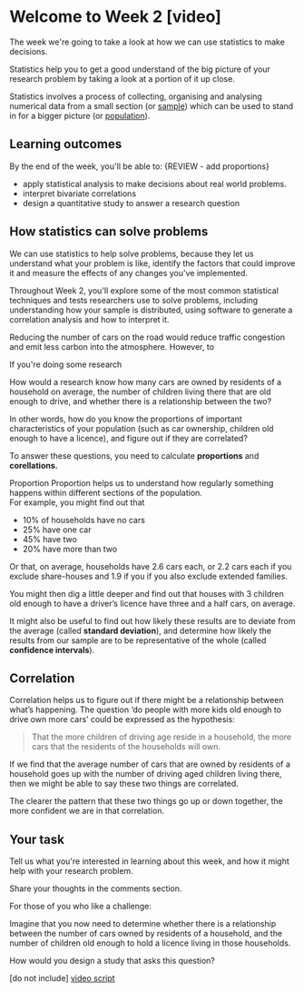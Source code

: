 # Welcome to Week 2 [video]

The week we're going to take a look at how we can use statistics to make decisions.

Statistics help you to get a good understand of the big picture of your research problem by taking a look at a portion of it up close.

Statistics involves a process of collecting, organising and analysing numerical data from a small section (or [sample](glossary)) which can be used to stand in for a bigger picture (or [population](glossary)).  


## Learning outcomes

By the end of the week, you'll be able to: {REVIEW - add proportions}

* apply statistical analysis to make decisions about real world problems.
* interpret bivariate correlations
* design a quantitative study to answer a research question


## How statistics can solve problems

We can use statistics to help solve problems, because they let us understand what your problem is like, identify the factors that could improve it and measure the effects of any changes you've implemented.

Throughout Week 2, you'll explore some of the most common statistical techniques and tests researchers use to solve problems, including understanding how your sample is distributed, using software to generate a correlation analysis and how to interpret it. 



Reducing the number of cars on the road would reduce traffic congestion and emit less carbon into the atmosphere.  However, to 



If you're doing some research 

How would a research know  how many cars are owned by residents of a household on average, the number of children living there that are old enough to drive, and whether there is a relationship between the two?

In other words, how do you know the proportions of important characteristics of your population (such as car ownership, children old enough to have a licence), and figure out if they are correlated?

To answer these questions, you need to calculate **proportions** and **corellations.**

Proportion
Proportion helps us to understand how regularly something happens within different sections of the population.  
For example, you might find out that

*	10% of households have no cars
*	25% have one car
* 45% have two
* 20% have more than two

Or that, on average, households have 2.6 cars each, or 2.2 cars each if you exclude share-houses and 1.9 if you if you also exclude extended families.

You might then dig a little deeper and find out that houses with 3 children old enough to have a driver’s licence have three and a half cars, on average.

It might also be useful to find out how likely these results are to deviate from the average (called **standard deviation**), and determine how likely the results from our sample are to be representative of the whole (called **confidence intervals**).

## Correlation

Correlation helps us to figure out if there might be a relationship between what’s happening.  The question ‘do people with more kids old enough to drive own more cars’ could be expressed as the hypothesis:

> That the more children of driving age reside in a household, the more cars that the residents of the households will own.

If we find that the average number of cars that are owned by residents of a household goes up with the number of driving aged children living there, then we might be able to say these two things are correlated.  

The clearer the pattern that these two things go up or down together, the more confident we are in that correlation.

## Your task

Tell us what you're interested in learning about this week, and how it might help with your research problem.

Share your thoughts in the comments section.

For those of you who like a challenge:

Imagine that you now need to determine whether there is a relationship between the number of cars owned by residents of a household, and the number of children old enough to hold a licence living in those households.

How would you design a study that asks this question?


[do not include] [video script](https://github.com/Chris-Rawson/Why-numbers-matter/blob/master/week2/video%20scripts/2.1%20Welcome%20back.md)
